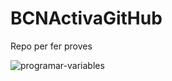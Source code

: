 # BCNActivaGitHub
Repo per fer proves

![programar-variables](https://github.com/furiouspea/BCNActivaGitHub/assets/143357621/a67e4aa2-61a7-4217-b465-6b0a3e08c8af)
